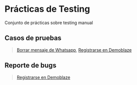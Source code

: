 # Prácticas de Testing
Conjunto de prácticas sobre testing manual

## Casos de pruebas
> [Borrar mensaje de Whatsapp](https://github.com/JoanaBugarin/Practicas_testing/blob/main/Borrar%20mensaje%20enviado%20en%20Whatsapp.xlsx), 
> [Registrarse en Demoblaze](https://github.com/JoanaBugarin/Practicas_testing/blob/main/Registrarse%20en%20demoblaze.xlsx)

## Reporte de bugs
> [Registrarse en Demoblaze](https://github.com/JoanaBugarin/Practicas_testing/blob/main/Reporte%20de%20Bug_Registrarse%20en%20demoblaze.xlsx)
